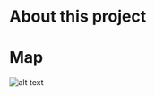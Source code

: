 # About this project 

# Map 
![alt text](https://github.com/hc2cc/housing_costs_H_and_T_index/blob/main/va013_daycare_fca.png?raw=true)
